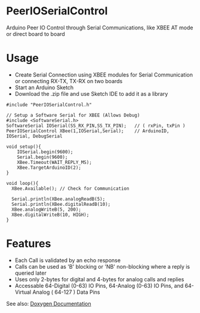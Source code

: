 # PeerIOSerialControl
Arduino Peer IO Control through Serial Communications, like XBEE AT mode or direct board to board

# Usage
- Create Serial Connection using XBEE modules for Serial Communication or connecting RX-TX, TX-RX on two boards
- Start an Arduino Sketch
- Download the .zip file and use Sketch IDE to add it as a library
```
#include "PeerIOSerialControl.h"

// Setup a Software Serial for XBEE (Allows Debug)
#include <SoftwareSerial.h>
SoftwareSerial IOSerial(SS_RX_PIN,SS_TX_PIN);   // ( rxPin, txPin )
PeerIOSerialControl XBee(1,IOSerial,Serial);    // ArduinoID, IOSerial, DebugSerial

void setup(){
    IOSerial.begin(9600);
    Serial.begin(9600);
    XBee.Timeout(WAIT_REPLY_MS);
    XBee.TargetArduinoID(2);
}

void loop(){
  XBee.Available(); // Check for Communication
  
  Serial.println(XBee.analogReadB(5);
  Serial.println(XBee.digitalReadB(10);
  XBee.analogWriteB(5, 200);
  XBee.digitalWriteB(10, HIGH);
}
```

# Features
- Each Call is validated by an echo response
- Calls can be used as 'B' blocking or 'NB' non-blocking where a reply is queried later
- Uses only 2-bytes for digital and 4-bytes for analog calls and replies
- Accessable 64-Digital (0-63) IO Pins, 64-Analog (0-63) IO Pins, and 64-Virtual Analog ( 64-127 ) Data Pins 

See also: [Doxygen Documentation](https://tgit-tech.github.io/PeerIOSerialControl/)
